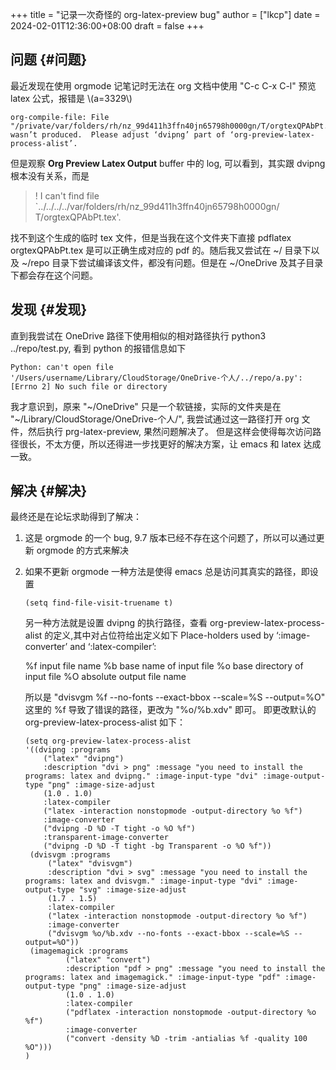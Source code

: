 +++
title = "记录一次奇怪的 org-latex-preview bug"
author = ["lkcp"]
date = 2024-02-01T12:36:00+08:00
draft = false
+++

## 问题 {#问题}

最近发现在使用 orgmode 记笔记时无法在 org 文档中使用 "C-c C-x C-l" 预览 latex 公式，报错是 \\(a=3329\\)

```shell
org-compile-file: File "/private/var/folders/rh/nz_99d411h3ffn40jn65798h0000gn/T/orgtexQPAbPt.dvi" wasn’t produced.  Please adjust ‘dvipng’ part of ‘org-preview-latex-process-alist’.
```

但是观察 **Org Preview Latex Output** buffer 中的 log, 可以看到，其实跟 dvipng 根本没有关系，而是

> ! I can't find file \`../../../../var/folders/rh/nz_99d411h3ffn40jn65798h0000gn/
> T/orgtexQPAbPt.tex'.

找不到这个生成的临时 tex 文件，但是当我在这个文件夹下直接 pdflatex orgtexQPAbPt.tex 是可以正确生成对应的 pdf 的。随后我又尝试在 ~/ 目录下以及 ~/repo 目录下尝试编译该文件，都没有问题。但是在 ~/OneDrive 及其子目录下都会存在这个问题。


## 发现 {#发现}

直到我尝试在 OneDrive 路径下使用相似的相对路径执行 python3 ../repo/test.py, 看到 python 的报错信息如下

```shell
Python: can't open file '/Users/username/Library/CloudStorage/OneDrive-个人/../repo/a.py': [Errno 2] No such file or directory
```

我才意识到，原来 "~/OneDrive" 只是一个软链接，实际的文件夹是在 "~/Library/CloudStorage/OneDrive-个人/", 我尝试通过这一路径打开 org 文件，然后执行 prg-latex-preview, 果然问题解决了。
但是这样会使得每次访问路径很长，不太方便，所以还得进一步找更好的解决方案，让 emacs 和 latex 达成一致。


## 解决 {#解决}

最终还是在论坛求助得到了解决：

1.  这是 orgmode 的一个 bug, 9.7 版本已经不存在这个问题了，所以可以通过更新 orgmode 的方式来解决
2.  如果不更新 orgmode
    一种方法是使得 emacs 总是访问其真实的路径，即设置
    ```emacs-lisp
    (setq find-file-visit-truename t)
    ```
    另一种方法就是设置 dvipng 的执行路径，查看 org-preview-latex-process-alist 的定义,其中对占位符给出定义如下
    Place-holders used by ‘:image-converter’ and ‘:latex-compiler’:

    %f    input file name
    %b    base name of input file
    %o    base directory of input file
    %O    absolute output file name

    所以是 "dvisvgm %f --no-fonts --exact-bbox --scale=%S --output=%O" 这里的 %f 导致了错误的路径，更改为 "%o/%b.xdv" 即可。
    即更改默认的 org-preview-latex-process-alist 如下：
    ```emacs-lisp
    (setq org-preview-latex-process-alist
    '((dvipng :programs
        ("latex" "dvipng")
        :description "dvi > png" :message "you need to install the programs: latex and dvipng." :image-input-type "dvi" :image-output-type "png" :image-size-adjust
        (1.0 . 1.0)
        :latex-compiler
        ("latex -interaction nonstopmode -output-directory %o %f")
        :image-converter
        ("dvipng -D %D -T tight -o %O %f")
        :transparent-image-converter
        ("dvipng -D %D -T tight -bg Transparent -o %O %f"))
     (dvisvgm :programs
         ("latex" "dvisvgm")
         :description "dvi > svg" :message "you need to install the programs: latex and dvisvgm." :image-input-type "dvi" :image-output-type "svg" :image-size-adjust
         (1.7 . 1.5)
         :latex-compiler
         ("latex -interaction nonstopmode -output-directory %o %f")
         :image-converter
         ("dvisvgm %o/%b.xdv --no-fonts --exact-bbox --scale=%S --output=%O"))
     (imagemagick :programs
             ("latex" "convert")
             :description "pdf > png" :message "you need to install the programs: latex and imagemagick." :image-input-type "pdf" :image-output-type "png" :image-size-adjust
             (1.0 . 1.0)
             :latex-compiler
             ("pdflatex -interaction nonstopmode -output-directory %o %f")
             :image-converter
             ("convert -density %D -trim -antialias %f -quality 100 %O")))
    )
    ```
